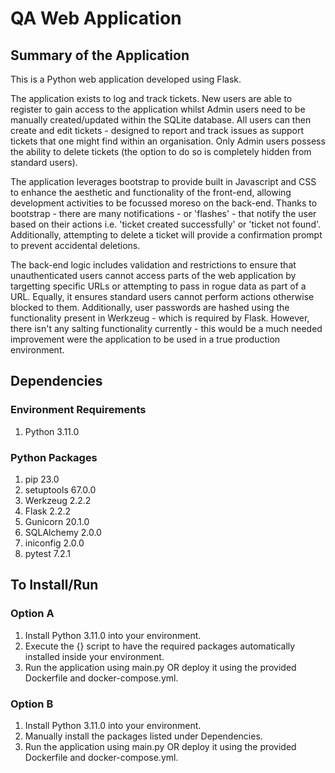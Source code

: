 # QA Web Application

## Summary of the Application

This is a Python web application developed using Flask.

The application exists to log and track tickets. New users are able to register to gain access to the application whilst Admin users need to be manually created/updated within the SQLite database. All users can then create and edit tickets - designed to report and track issues as support tickets that one might find within an organisation. Only Admin users possess the ability to delete tickets (the option to do so is completely hidden from standard users).

The application leverages bootstrap to provide built in Javascript and CSS to enhance the aesthetic and functionality of the front-end, allowing development activities to be focussed moreso on the back-end. Thanks to bootstrap - there are many notifications - or 'flashes' - that notify the user based on their actions i.e. 'ticket created successfully' or 'ticket not found'. Additionally, attempting to delete a ticket will provide a confirmation prompt to prevent accidental deletions.

The back-end logic includes validation and restrictions to ensure that unauthenticated users cannot access parts of the web application by targetting specific URLs or attempting to pass in rogue data as part of a URL. Equally, it ensures standard users cannot perform actions otherwise blocked to them. Additionally, user passwords are hashed using the functionality present in Werkzeug - which is required by Flask. However, there isn't any salting functionality currently - this would be a much needed improvement were the application to be used in a true production environment.

## Dependencies

### Environment Requirements

1. Python 3.11.0

### Python Packages

1. pip 23.0
2. setuptools 67.0.0
3. Werkzeug 2.2.2
4. Flask 2.2.2
5. Gunicorn 20.1.0
6. SQLAlchemy 2.0.0
7. iniconfig 2.0.0
8. pytest 7.2.1

## To Install/Run

### Option A

1. Install Python 3.11.0 into your environment.
2. Execute the {} script to have the required packages automatically installed inside your environment.
3. Run the application using main.py OR deploy it using the provided Dockerfile and docker-compose.yml.

### Option B

1. Install Python 3.11.0 into your environment.
2. Manually install the packages listed under Dependencies.
3. Run the application using main.py OR deploy it using the provided Dockerfile and docker-compose.yml.
